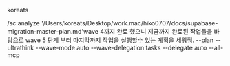koreats

/sc:analyze '/Users/koreats/Desktop/work.mac/hiko0707/docs/supabase-migration-master-plan.md'wave 4까지 완료 했으니 지금까지 완료된 작업들을 바탕으로 wave 5  단계 부터 마지막까지 작업을 실행할수 있는 계획을 세워줘.  --plan --ultrathink --wave-mode auto --wave-delegation tasks --delegate auto  --all-mcp
